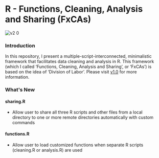 # R - Functions, Cleaning, Analysis and Sharing (FxCAs)
![v2 0](https://github.com/fendit/FxCAs/assets/37236930/70916215-32f1-4b89-bae0-a907e50d0c9b)

### Introduction
In this repository, I present a multiple-script-interconnected, minimalistic framework that facilitates data cleaning and analysis in R. This framework (which I called ‘Functions, Cleaning, Analysis and Sharing’, or ‘FxCAs’) is based on the idea of ‘Division of Labor’. Please visit [v1.0](https://github.com/fendit/FxCAs/tree/v1.0) for more information.

### What's New

#### sharing.R
- Allow user to share all three R scripts and other files from a local directory to one or more remote directories automatically with custom commands

#### functions.R
- Allow user to load customized functions when separate R scripts (cleaning.R or analysis.R) are used
